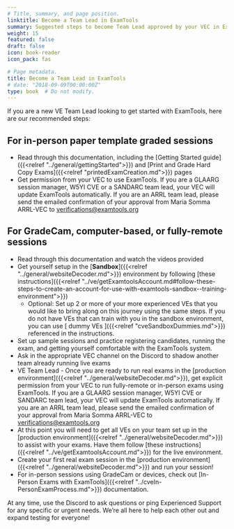 ```yaml
---
# Title, summary, and page position.
linktitle: Become a Team Lead in ExamTools
summary: Suggested steps to become Team Lead approved by your VEC in ExamTools
weight: 15
featured: false
draft: false
icon: book-reader
icon_pack: fas

# Page metadata.
title: Become a Team Lead in ExamTools
# date: "2018-09-09T00:00:00Z"
type: book  # Do not modify.
---
```


If you are a new VE Team Lead looking to get started with ExamTools, here are our recommended steps:

## For in-person paper template graded sessions
* Read through this documentation, including the [Getting Started guide]({{<relref "../general/gettingStarted">}}) and [Print and Grade Hard Copy Exams]({{<relref "printedExamCreation.md">}}) pages
* Get permission from your VEC to use ExamTools.  If you are a GLAARG session manager, W5YI CVE or a SANDARC team lead, your VEC will update ExamTools automatically.  If you are an ARRL team lead, please send the emailed confirmation of your approval from Maria Somma ARRL-VEC to verifications@examtools.org

## For GradeCam, computer-based, or fully-remote sessions
* Read through this documentation and watch the videos provided
* Get yourself setup in the [**Sandbox**]({{<relref "../general/websiteDecoder.md">}}) environment by following [these instructions]({{<relref "../ve/getExamtoolsAccount.md#follow-these-steps-to-create-an-account-for-use-with-examtools-sandbox--training-environment">}})
  * Optional: Set up 2 or more of your more experienced VEs that you would like to bring along on this journey using the same steps. If you do not have VEs that can train with you in the sandbox environment, you can use [ dummy VEs ]({{<relref "cveSandboxDummies.md">}}) referenced in the instructions.
* Set up sample sessions and practice registering candidates, running the exam, and getting yourself comfortable with the ExamTools system.
* Ask in the appropriate VEC channel on the Discord to shadow another team already running live exams
* VE Team Lead - Once you are ready to run real exams in the [production environment]({{<relref "../general/websiteDecoder.md">}}), get explicit permission from your VEC to run fully-remote or in-person exams using ExamTools.  If you are a GLAARG session manager, W5YI CVE or SANDARC team lead, your VEC will update ExamTools automatically.  If you are an ARRL team lead, please send the emailed confirmation of your approval from Maria Somma ARRL-VEC to verifications@examtools.org
* At this point you will need to get all VEs on your team set up in the [production environment]({{<relref "../general/websiteDecoder.md">}}) to assist with your exams. Have them follow [these instructions]({{<relref "../ve/getExamtoolsAccount.md">}}) for the live environment.
* Create your first real exam session in the [production environment]({{<relref "../general/websiteDecoder.md">}}) and run your session!
* For in-person sessions using GradeCam or devices, check out [In-Person Exams with ExamTools]({{<relref "../cveIn-PersonExamProcess.md">}}) documentation.

At any time, use the Discord to ask questions or ping Experienced Support for any specific or urgent needs. We’re all here to help each other out and expand testing for everyone!

